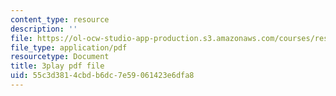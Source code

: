 ```yaml
---
content_type: resource
description: ''
file: https://ol-ocw-studio-app-production.s3.amazonaws.com/courses/res-18-009-learn-differential-equations-up-close-with-gilbert-strang-and-cleve-moler-fall-2015/55c3d3814cbdb6dc7e59061423e6dfa8_fd7ioT_wwPE.pdf
file_type: application/pdf
resourcetype: Document
title: 3play pdf file
uid: 55c3d381-4cbd-b6dc-7e59-061423e6dfa8
---
```

